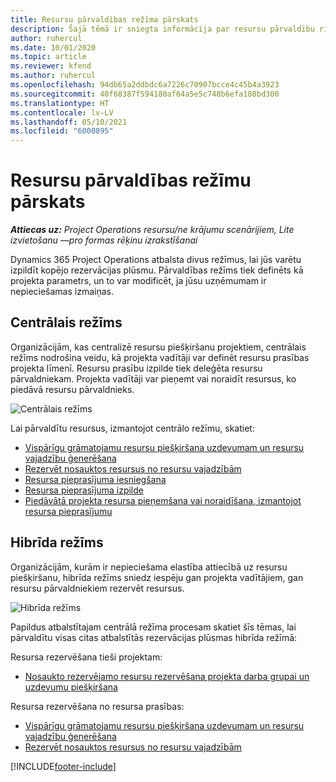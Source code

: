 ```yaml
---
title: Resursu pārvaldības režīma pārskats
description: Šajā tēmā ir sniegta informācija par resursu pārvaldību risinājumā Dynamics 365 Project Operations.
author: ruhercul
ms.date: 10/01/2020
ms.topic: article
ms.reviewer: kfend
ms.author: ruhercul
ms.openlocfilehash: 94db65a2ddbdc6a7226c70907bcce4c45b4a3923
ms.sourcegitcommit: 40f68387f594180af64a5e5c748b6efa188bd300
ms.translationtype: HT
ms.contentlocale: lv-LV
ms.lasthandoff: 05/10/2021
ms.locfileid: "6000895"
---
```

# <a name="resource-management-modes-overview"></a>Resursu pārvaldības režīmu pārskats

_**Attiecas uz:** Project Operations resursu/ne krājumu scenārijiem, Lite izvietošanu —pro formas rēķinu izrakstīšanai_


Dynamics 365 Project Operations atbalsta divus režīmus, lai jūs varētu izpildīt kopējo rezervācijas plūsmu. Pārvaldības režīms tiek definēts kā projekta parametrs, un to var modificēt, ja jūsu uzņēmumam ir nepieciešamas izmaiņas.    

## <a name="central-mode"></a>Centrālais režīms
Organizācijām, kas centralizē resursu piešķiršanu projektiem, centrālais režīms nodrošina veidu, kā projekta vadītāji var definēt resursu prasības projekta līmenī. Resursu prasību izpilde tiek deleģēta resursu pārvaldniekam. Projekta vadītāji var pieņemt vai noraidīt resursus, ko piedāvā resursu pārvaldnieks.

![Centrālais režīms](./media/resource-management-central.png)

Lai pārvaldītu resursus, izmantojot centrālo režīmu, skatiet:

- [Vispārīgu grāmatojamu resursu piešķiršana uzdevumam un resursu vajadzību ģenerēšana](/dynamics365/project-service/assign-generic-bookable-resource)
- [Rezervēt nosauktos resursus no resursu vajadzībām](/dynamics365/project-service/book-named-resource)
- [Resursa pieprasījuma iesniegšana](/dynamics365/project-service/submit-resource-request)
- [Resursa pieprasījuma izpilde](/dynamics365/project-service/resource-management-fulfill-requests)
- [Piedāvātā projekta resursa pieņemšana vai noraidīšana, izmantojot resursa pieprasījumu](/dynamics365/project-service/accept-reject-proposed-resource)

## <a name="hybrid-mode"></a>Hibrīda režīms
Organizācijām, kurām ir nepieciešama elastība attiecībā uz resursu piešķiršanu, hibrīda režīms sniedz iespēju gan projekta vadītājiem, gan resursu pārvaldniekiem rezervēt resursus.

![Hibrīda režīms](./media/resource-management-hybrid.png)

Papildus atbalstītajam centrālā režīma procesam skatiet šīs tēmas, lai pārvaldītu visas citas atbalstītās rezervācijas plūsmas hibrīda režīmā:

Resursa rezervēšana tieši projektam:
- [Nosaukto rezervējamo resursu rezervēšana projekta darba grupai un uzdevumu piešķiršana](/dynamics365/project-service/assign-named-bookable-resource)

Resursa rezervēšana no resursa prasības:
- [Vispārīgu grāmatojamu resursu piešķiršana uzdevumam un resursu vajadzību ģenerēšana](/dynamics365/project-service/assign-generic-bookable-resource)
- [Rezervēt nosauktos resursus no resursu vajadzībām](/dynamics365/project-service/book-named-resource)


[!INCLUDE[footer-include](../includes/footer-banner.md)]